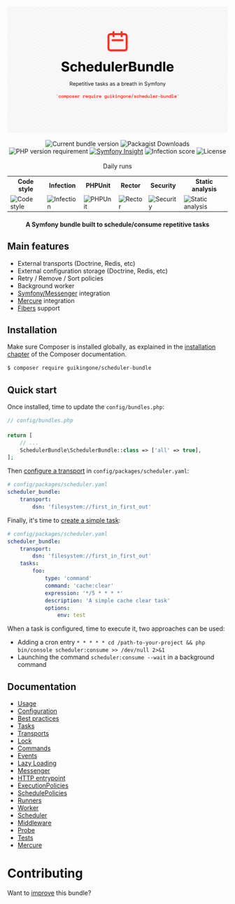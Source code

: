 ![SchedulerBundleHero](assets/SchedulerBundle.png)

<div align="center">
    <img src="https://img.shields.io/packagist/v/guikingone/scheduler-bundle?style=flat" alt="Current bundle version" />
    <img src="https://img.shields.io/packagist/dt/guikingone/scheduler-bundle" alt="Packagist Downloads" />
    <img src="https://img.shields.io/packagist/php-v/guikingone/scheduler-bundle?style=flat" alt="PHP version requirement" />
    <a href="https://insight.symfony.com/projects/825be328-29f8-44f7-a750-f82818ae9111"><img src="https://img.shields.io/symfony/i/grade/825be328-29f8-44f7-a750-f82818ae9111?style=flat" alt="Symfony Insight" /></a>
    <img src="https://img.shields.io/endpoint?style=flat&url=https%3A%2F%2Fbadge-api.stryker-mutator.io%2Fgithub.com%2FGuikingone%2FSchedulerBundle%2Fmain" alt="Infection score" />
    <img src="https://img.shields.io/github/license/Guikingone/SchedulerBundle?style=flat" alt="License" />
    <br><br>Daily runs<br>
    <table>
        <tr>
            <th>Code style</th>
            <th>Infection</th>
            <th>PHPUnit</th>
            <th>Rector</th>
            <th>Security</th>
            <th>Static analysis</th>
        </tr>
        <tr>
            <td><img src="https://img.shields.io/github/workflow/status/Guikingone/SchedulerBundle/Code%20style/main?style=flat" alt="Code style"></td>
            <td><img src="https://img.shields.io/github/workflow/status/Guikingone/SchedulerBundle/Infection/main?style=flat" alt="Infection"></td>
            <td><img src="https://img.shields.io/github/workflow/status/Guikingone/SchedulerBundle/PHPUnit/main?style=flat" alt="PHPUnit"></td>
            <td><img src="https://img.shields.io/github/workflow/status/Guikingone/SchedulerBundle/Rector/main?style=flat" alt="Rector"></td>
            <td><img src="https://img.shields.io/github/workflow/status/Guikingone/SchedulerBundle/Security/main?style=flat" alt="Security"></td>
            <td><img src="https://img.shields.io/github/workflow/status/Guikingone/SchedulerBundle/Static%20analysis/main?style=flat" alt="Static analysis"></td>
        </tr>
    </table>
</div>

<h4 align="center">A Symfony bundle built to schedule/consume repetitive tasks</h4>

## Main features

- External transports (Doctrine, Redis, etc)
- External configuration storage (Doctrine, Redis, etc)
- Retry / Remove / Sort policies
- Background worker
- [Symfony/Messenger](https://symfony.com/doc/current/messenger.html) integration
- [Mercure](https://www.mercure.rocks) integration
- [Fibers](https://www.php.net/manual/en/language.fibers.php) support

## Installation

Make sure Composer is installed globally, as explained in the
[installation chapter](https://getcomposer.org/doc/00-intro.md)
of the Composer documentation.

```bash
$ composer require guikingone/scheduler-bundle
```

## Quick start

Once installed, time to update the `config/bundles.php`:

```php
// config/bundles.php

return [
    // ...
    SchedulerBundle\SchedulerBundle::class => ['all' => true],
];
```

Then [configure a transport](doc/transport.md) in `config/packages/scheduler.yaml`:

```yaml
# config/packages/scheduler.yaml
scheduler_bundle:
    transport:
        dsn: 'filesystem://first_in_first_out'
```

Finally, it's time to [create a simple task](doc/tasks.md):

```yaml
# config/packages/scheduler.yaml
scheduler_bundle:
    transport:
        dsn: 'filesystem://first_in_first_out'
    tasks:
        foo:
            type: 'command'
            command: 'cache:clear'
            expression: '*/5 * * * *'
            description: 'A simple cache clear task'
            options:
                env: test
```

When a task is configured, time to execute it, two approaches can be used:

- Adding a cron entry `* * * * * cd /path-to-your-project && php bin/console scheduler:consume >> /dev/null 2>&1`
- Launching the command `scheduler:consume --wait` in a background command

## Documentation

* [Usage](doc/usage.md)
* [Configuration](doc/configuration.md)
* [Best practices](doc/best_practices.md)
* [Tasks](doc/tasks.md)
* [Transports](doc/transport.md)
* [Lock](doc/lock.md)
* [Commands](doc/command.md)
* [Events](doc/events.md)
* [Lazy Loading](doc/lazy_loading.md)
* [Messenger](doc/messenger.md)
* [HTTP entrypoint](doc/http.md)
* [ExecutionPolicies](doc/execution_policies.md)
* [SchedulePolicies](doc/schedule_policies.md)
* [Runners](doc/runners.md)
* [Worker](doc/worker.md)
* [Scheduler](doc/scheduler.md)
* [Middleware](doc/middleware.md)
* [Probe](doc/probe.md)
* [Tests](doc/test.md)
* [Mercure](doc/mercure.md)

# Contributing

Want to [improve](.github/CONTRIBUTING.md) this bundle?
